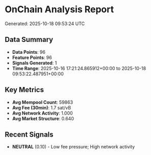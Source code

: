 # OnChain Analysis Report
Generated: 2025-10-18 09:53:24 UTC

## Data Summary
- **Data Points**: 96
- **Feature Points**: 96
- **Signals Generated**: 1
- **Time Range**: 2025-10-16 17:21:24.865912+00:00 to 2025-10-18 09:53:22.487951+00:00

## Key Metrics
- **Avg Mempool Count**: 59863
- **Avg Fee (30min)**: 1.7 sat/vB
- **Avg Network Activity**: 1.000
- **Avg Market Structure**: 0.640

## Recent Signals
- **NEUTRAL** (0.10) - Low fee pressure; High network activity
